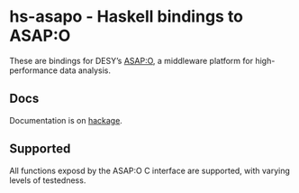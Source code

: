 # hs-asapo - Haskell bindings to ASAP:O

These are bindings for DESY’s [ASAP:O](https://gitlab.desy.de/asapo/asapo), a middleware platform for high-performance data analysis.

## Docs

Documentation is on [hackage](https://hackage.haskell.org/package/hs-asapo).

## Supported

All functions exposd by the ASAP:O C interface are supported, with varying levels of testedness.
